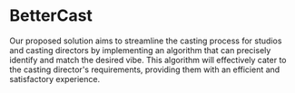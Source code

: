 # BetterCast
Our proposed solution aims to streamline the casting process for studios and casting directors by implementing an algorithm that can precisely identify and match the desired vibe. This algorithm will effectively cater to the casting director's requirements, providing them with an efficient and satisfactory experience.
